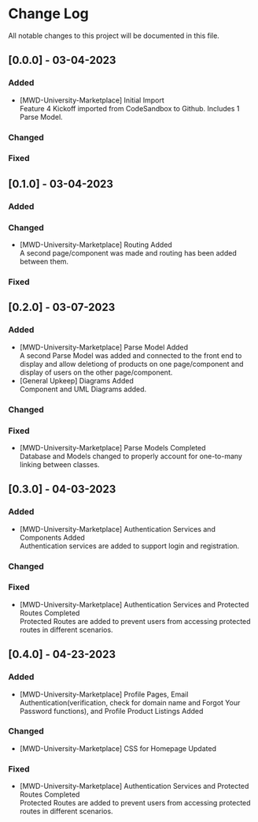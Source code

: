 
# Change Log
All notable changes to this project will be documented in this file.

## [0.0.0] - 03-04-2023
 
### Added
- [MWD-University-Marketplace] Initial Import<br />
  Feature 4 Kickoff imported from CodeSandbox to Github. Includes 1 Parse Model.
 
### Changed
 
### Fixed
 
## [0.1.0] - 03-04-2023
 
### Added
 
### Changed
  - [MWD-University-Marketplace] Routing Added<br />
    A second page/component was made and routing has been added between them.
 
### Fixed
 
## [0.2.0] - 03-07-2023
 
### Added
  - [MWD-University-Marketplace] Parse Model Added<br />
    A second Parse Model was added and connected to the front end to display and allow deletiong of products on one page/component and display of users on the other page/component.
  - [General Upkeep] Diagrams Added<br />
    Component and UML Diagrams added.
   
### Changed
 
### Fixed
  - [MWD-University-Marketplace] Parse Models Completed<br />
    Database and Models changed to properly account for one-to-many linking between classes.

## [0.3.0] - 04-03-2023
 
### Added
  - [MWD-University-Marketplace] Authentication Services and Components Added<br />
    Authentication services are added to support login and registration.
   
### Changed
 
### Fixed
  - [MWD-University-Marketplace] Authentication Services and Protected Routes Completed<br />
    Protected Routes are added to prevent users from accessing protected routes in different scenarios. 
    
## [0.4.0] - 04-23-2023
 
### Added
  - [MWD-University-Marketplace] Profile Pages, Email Authentication(verification, check for domain name and Forgot Your Password functions), and Profile Product Listings Added<br />
    
   
### Changed
  - [MWD-University-Marketplace] CSS for Homepage Updated<br />
 
### Fixed
  - [MWD-University-Marketplace] Authentication Services and Protected Routes Completed<br />
    Protected Routes are added to prevent users from accessing protected routes in different scenarios. 
